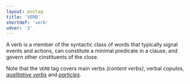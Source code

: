 ```yaml
---
layout: postag
title: 'VERB'
shortdef: 'verb'
udver: '2'
---
```


A verb is a member of the syntactic class of words that typically signal events and actions, can constitute a minimal predicate in a clause, and govern other cinstituents of the close.

Note that the `VERB` tag covers main verbs _(content verbs)_, verbal _copulas_, [_qualitative verbs_](ADJ) and [_particles_](bm-feat/VerbForm).



<!-- Interlanguage links updated Út zář 29 18:40:49 CEST 2020 -->
